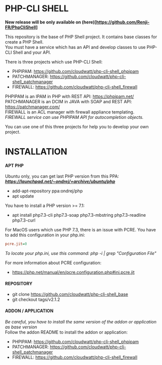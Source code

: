 # PHP-CLI SHELL

__New release will be only available on (here)[https://github.com/Renji-FR/PhpCliShell]__

This repository is the base of PHP Shell project. It contains base classes for create a PHP Shell.  
You must have a service which has an API and develop classes to use PHP-CLI Shell and your API.  
  
There is three projects which use PHP-CLI Shell:
- PHPIPAM: https://github.com/cloudwatt/php-cli-shell_phpipam
- PATCHMANAGER: https://github.com/cloudwatt/php-cli-shell_patchmanager
- FIREWALL: https://github.com/cloudwatt/php-cli-shell_firewall

PHPIPAM is an IPAM in PHP with REST API: https://phpipam.net/  
PATCHMANAGER is an DCIM in JAVA with SOAP and REST API: https://patchmanager.com/  
FIREWALL is an ACL manager with firewall appliance templating.  
*FIREWALL service can use PHPIPAM API for autocompletion objects.*  

You can use one of this three projects for help you to develop your own project.


# INSTALLATION

#### APT PHP
Ubuntu only, you can get last PHP version from this PPA:  
__*https://launchpad.net/~ondrej/+archive/ubuntu/php*__
* add-apt-repository ppa:ondrej/php
* apt update

You have to install a PHP version >= 7.1:
* apt install php7.3-cli php7.3-soap php7.3-mbstring php7.3-readline php7.3-curl

For MacOS users which use PHP 7.3, there is an issue with PCRE.
You have to add this configuration in your php.ini:
```ini
pcre.jit=0
```
*To locate your php.ini, use this command: php -i | grep "Configuration File"*

For more information about PCRE configuration:
- https://php.net/manual/en/pcre.configuration.php#ini.pcre.jit

#### REPOSITORY
* git clone https://github.com/cloudwatt/php-cli-shell_base
* git checkout tags/v2.1.2

#### ADDON / APPLICATION
*Be careful, you have to install the same version of the addon or application as base version*  
Follow the addon README to install the addon or application:
- PHPIPAM: https://github.com/cloudwatt/php-cli-shell_phpipam
- PATCHMANAGER: https://github.com/cloudwatt/php-cli-shell_patchmanager
- FIREWALL: https://github.com/cloudwatt/php-cli-shell_firewall

